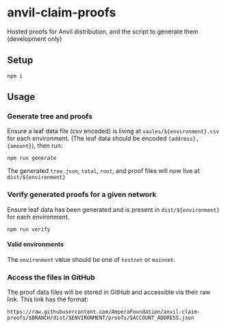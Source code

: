 # anvil-claim-proofs
Hosted proofs for Anvil distribution, and the script to generate them (development only)

## Setup

```
npm i
```

## Usage

### Generate tree and proofs

Ensure a leaf data file (csv encoded) is living at `vaules/${environment}.csv` for each environment. (The leaf data should be encoded `{address},{amount}`), then run:

```
npm run generate
```

The generated `tree.json`, `total`, `root`, and proof files will now live at `dist/${environment}`

### Verify generated proofs for a given network

Ensure leaf data has been generated and is present in `dist/${environment}` for each environment.

```
npm run verify
```

#### Valid environments

The `environment` value should be one of `testnet` or `mainnet`.

### Access the files in GitHub

The proof data files will be stored in GitHub and accessible via their raw link. This link has the format:

```
https://raw.githubusercontent.com/AmperaFoundation/anvil-claim-proofs/$BRANCH/dist/$ENVIRONMENT/proofs/$ACCOUNT_ADDRESS.json
```
